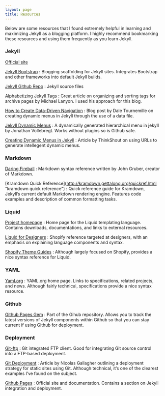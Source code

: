 ```yaml
---
layout: page
title: Resources
---
```


Below are some resources that I found extremely helpful in learning and maximizing Jekyll as a blogging platform. I highly recommend bookmarking these resources and using them frequently as you learn Jekyll.

### Jekyll

[Official site](http://jekyllrb.com/ "Official Jekyll site")


[Jekyll Bootstrap](http://jekyllbootstrap.com/ "Jekyll Bootstrap")
: Blogging scaffolding for Jekyll sites. Integrates Bootstrap and other frameworks into default Jekyll builds. 

[Jekyll Github Repo](https://github.com/jekyll/jekyll "Jekyll Github Repo")
: Jekyll source files

[Alphabetizing Jekyll Tags](http://blog.lanyonm.org/articles/2013/11/21/alphabetize-jekyll-page-tags-pure-liquid.html "Alphabetizing Jekyll Tags")
: Great article on organizing and sorting tags for archive pages by Michael Lanyon. I used his approach for this blog.

[How to Create Data-Driven Navigation](http://www.tournemille.com/blog/How-to-create-data-driven-navigation-in-Jekyll/ "http://www.tournemille.com/blog/How-to-create-data-driven-navigation-in-Jekyll/")
: Blog post by Dale Tournemille on creating dynamic menus in Jekyll through the use of a data file.

[Jekyll Dynamic Menus](http://jnvsor.github.io/jekyll-dynamic-menu/about/ "Jekyll Dynamic Menus")
: A dynamically generated hierarchical menu in jekyll by Jonathan Vollebregt. Works without plugins so is Github safe.

[Creating Dynamic Menus in Jekyll](http://thinkshout.com/blog/2014/12/creating-dynamic-menus-in-jekyll/ "Creating Dynamic Menus in Jekyll")
: Article by ThinkShout on using URLs to generate intellegent dynamic menus.

### Markdown

[Daring Fireball](http://daringfireball.net/projects/markdown/syntax "markdown syntax")
: Markdown syntax reference written by John Gruber, creator of Markdown.

[Kramdown Quick Reference](http://kramdown.gettalong.org/quickref.html “kramdown quick reference") 
: Quick reference guide for Kramdown, Jekyll’s current default Markdown rendering engine. Features code examples and description of common formatting tasks.  


### Liquid

[Project homepage](http://liquidmarkup.org/ "Liquid project page")
: Home page for the Liquid templating language. Contains downloads, documentations, and links to external resources.

[Liquid for Designers](https://github.com/Shopify/liquid/wiki/Liquid-for-Designers "Liquid for Designers")
: Shopify reference targeted at designers, with an emphasis on explaining language components and syntax.

[Shopify Theme Guides](https://docs.shopify.com/themes/liquid-documentation/basics "Shopify Theme Guides")
: Although largely focused on Shopify, provides a nice syntax reference for Liquid.


### YAML

[Yaml.org](http://yaml.org/ "yaml  homepage")
: YAML.org home page. Links to specifications, related projects, and news. Although fairly technical, specifications provide a nice syntax resource.

### Github

[Github Pages Gem](https://github.com/github/pages-gem/blob/master/lib/github-pages.rb "Github Pages Gem")
: Part of the Gihub repository. Allows you to track the latest versions of Jekyll components within Github so that you can stay current if using Github for deployment. 

### Deployment

[Git-ftp](https://github.com/git-ftp/git-ftp "Git-ftp")
: Git integrated FTP client. Good for integrating Git source control into a FTP-based deployment.

[Git Deployment](http://nicolasgallagher.com/simple-git-deployment-strategy-for-static-sites/ "simple git deployment strategy for static sites")
: Article by Nicolas Gallagher outlining a deployment strategy for static sites using Git. Although technical, it’s one of the clearest examples I’ve found on the subject.

[Github Pages](https://pages.github.com/ "Github Pages")
: Official site and documentation. Contains a section on Jekyll integration and deployment. 
